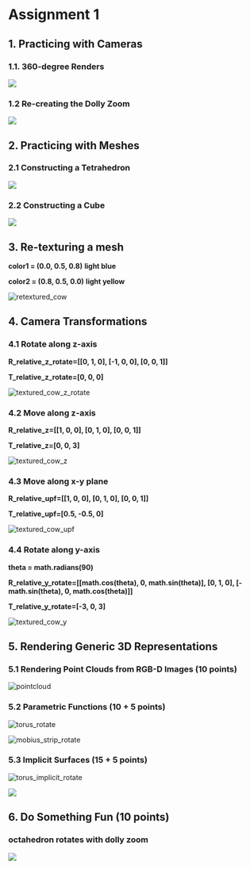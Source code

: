 # Assignment 1

## 1. Practicing with Cameras

### 1.1. 360-degree Renders 

![](/home/haoyus/16825/PS/assignment1/images/cow_rotate.gif)

### 1.2 Re-creating the Dolly Zoom

![](/home/haoyus/16825/PS/assignment1/images/dolly.gif)

## 2. Practicing with Meshes

### 2.1 Constructing a Tetrahedron

![](/home/haoyus/16825/PS/assignment1/images/tetrahedron_rotate.gif)

### 2.2 Constructing a Cube

![](/home/haoyus/16825/PS/assignment1/images/cube_rotate.gif)

## 3. Re-texturing a mesh

**color1 = (0.0, 0.5, 0.8)**  **light blue**

**color2 = (0.8, 0.5, 0.0)**  **light yellow**

![retextured_cow](/home/haoyus/16825/PS/assignment1/images/retextured_cow.gif)

## 4. Camera Transformations

### 4.1 Rotate along z-axis

**R_relative_z_rotate=[[0, 1, 0], [-1, 0, 0], [0, 0, 1]]**

**T_relative_z_rotate=[0, 0, 0]**

![textured_cow_z_rotate](/home/haoyus/16825/PS/assignment1/images/textured_cow_z_rotate.jpg)

### 4.2 Move along z-axis

**R_relative_z=[[1, 0, 0], [0, 1, 0], [0, 0, 1]]**

**T_relative_z=[0, 0, 3]**

![textured_cow_z](/home/haoyus/16825/PS/assignment1/images/textured_cow_z.jpg)

### 4.3 Move along x-y plane

**R_relative_upf=[[1, 0, 0], [0, 1, 0], [0, 0, 1]]**

**T_relative_upf=[0.5, -0.5, 0]**

![textured_cow_upf](/home/haoyus/16825/PS/assignment1/images/textured_cow_upf.jpg)

### 4.4 Rotate along y-axis

**theta = math.radians(90)**

**R_relative_y_rotate=[[math.cos(theta), 0, math.sin(theta)], [0, 1, 0], [-math.sin(theta), 0, math.cos(theta)]]**

**T_relative_y_rotate=[-3, 0, 3]**

![textured_cow_y](/home/haoyus/16825/PS/assignment1/images/textured_cow_y.jpg)

## 5. Rendering Generic 3D Representations

### 5.1 Rendering Point Clouds from RGB-D Images (10 points)

![pointcloud](/home/haoyus/16825/PS/assignment1/images/pointcloud.gif)

### 5.2 Parametric Functions (10 + 5 points)

![torus_rotate](/home/haoyus/16825/PS/assignment1/images/torus_rotate.gif)

![mobius_strip_rotate](/home/haoyus/16825/PS/assignment1/images/mobius_strip_rotate.gif)

### 5.3 Implicit Surfaces (15 + 5 points)

![torus_implicit_rotate](/home/haoyus/16825/PS/assignment1/images/torus_implicit_rotate.gif)

![](/home/haoyus/16825/PS/assignment1/images/octahedron_rotate.gif)

## 6. Do Something Fun (10 points)

### octahedron rotates with dolly zoom

![](/home/haoyus/16825/PS/assignment1/images/octahedron_dolly_zoom.gif)